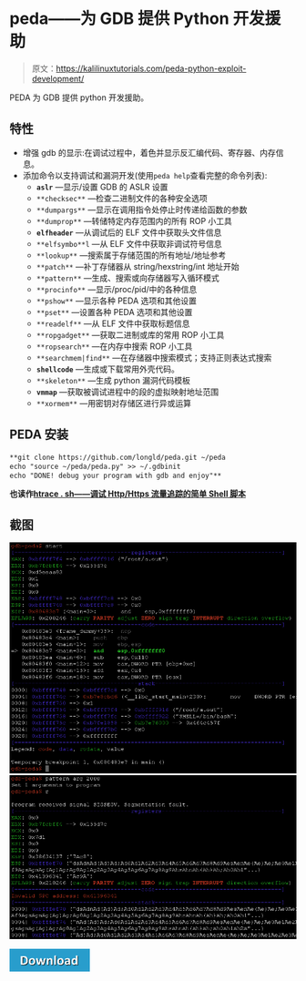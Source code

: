 # peda——为 GDB 提供 Python 开发援助

> 原文：<https://kalilinuxtutorials.com/peda-python-exploit-development/>

PEDA 为 GDB 提供 python 开发援助。

## **特性**

*   增强 gdb 的显示:在调试过程中，着色并显示反汇编代码、寄存器、内存信息。
*   添加命令以支持调试和漏洞开发(使用`peda help`查看完整的命令列表):
    *   **`aslr`** —显示/设置 GDB 的 ASLR 设置
    *   `**checksec**` —检查二进制文件的各种安全选项
    *   `**dumpargs**` —显示在调用指令处停止时传递给函数的参数
    *   `**dumprop**` —转储特定内存范围内的所有 ROP 小工具
    *   **`elfheader`** —从调试后的 ELF 文件中获取头文件信息
    *   `**elfsymbo**l` —从 ELF 文件中获取非调试符号信息
    *   `**lookup**` —搜索属于存储范围的所有地址/地址参考
    *   `**patch**` —补丁存储器从 string/hexstring/int 地址开始
    *   `**pattern**` —生成、搜索或向存储器写入循环模式
    *   `**procinfo**` —显示/proc/pid/中的各种信息
    *   `**pshow**` —显示各种 PEDA 选项和其他设置
    *   `**pset**` —设置各种 PEDA 选项和其他设置
    *   `**readelf**` —从 ELF 文件中获取标题信息
    *   `**ropgadget**` —获取二进制或库的常用 ROP 小工具
    *   `**ropsearch**` —在内存中搜索 ROP 小工具
    *   `**searchmem|find**` —在存储器中搜索模式；支持正则表达式搜索
    *   **`shellcode`** —生成或下载常用外壳代码。
    *   `**skeleton**` —生成 python 漏洞代码模板
    *   **`vmmap`** —获取被调试进程中的段的虚拟映射地址范围
    *   `**xormem**` —用密钥对存储区进行异或运算

## **PEDA 安装**

```
**git clone https://github.com/longld/peda.git ~/peda
echo "source ~/peda/peda.py" >> ~/.gdbinit
echo "DONE! debug your program with gdb and enjoy"**
```

**也读作[htrace . sh——调试 Http/Https 流量追踪的简单 Shell 脚本](https://kalilinuxtutorials.com/htrace-sh-simple-shell-script/)**

## **截图**

![](img//76552efed0b8b0171efd7fd1babba72d.png)![](img//672af56a415b946b0326db10c662f145.png)

[![](img//d861a9096555aeb1980fc054015933d7.png)](https://github.com/longld/peda)